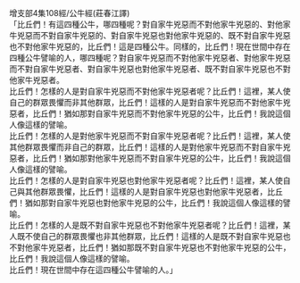 增支部4集108經/公牛經(莊春江譯)  
「比丘們！有這四種公牛，哪四種呢？對自家牛兇惡而不對他家牛兇惡的、對他家牛兇惡而不對自家牛兇惡的、對自家牛兇惡也對他家牛兇惡的、既不對自家牛兇惡也不對他家牛兇惡的，比丘們！這是四種公牛。同樣的，比丘們！現在世間中存在四種公牛譬喻的人，哪四種呢？對自家牛兇惡而不對他家牛兇惡者、對他家牛兇惡而不對自家牛兇惡者、對自家牛兇惡也對他家牛兇惡者、既不對自家牛兇惡也不對他家牛兇惡者。  
比丘們！怎樣的人是對自家牛兇惡而不對他家牛兇惡者呢？比丘們！這裡，某人使自己的群眾畏懼而非其他群眾，比丘們！這樣的人是對自家牛兇惡而不對他家牛兇惡者，比丘們！猶如那對自家牛兇惡而不對他家牛兇惡的公牛，比丘們！我說這個人像這樣的譬喻。  
比丘們！怎樣的人是對他家牛兇惡而不對自家牛兇惡者呢？比丘們！這裡，某人使其他群眾畏懼而非自己的群眾，比丘們！這樣的人是對他家牛兇惡而不對自家牛兇惡者，比丘們！猶如那對他家牛兇惡而不對自家牛兇惡的公牛，比丘們！我說這個人像這樣的譬喻。  
比丘們！怎樣的人是對自家牛兇惡也對他家牛兇惡者呢？比丘們！這裡，某人使自己與其他群眾畏懼，比丘們！這樣的人是對自家牛兇惡也對他家牛兇惡者，比丘們！猶如那對自家牛兇惡也對他家牛兇惡的公牛，比丘們！我說這個人像這樣的譬喻。  
比丘們！怎樣的人是既不對自家牛兇惡也不對他家牛兇惡者呢？比丘們！這裡，某人既不使自己的群眾畏懼也非其他群眾，比丘們！這樣的人是既不對自家牛兇惡也不對他家牛兇惡者，比丘們！猶如那既不對自家牛兇惡也不對他家牛兇惡的公牛，比丘們！我說這個人像這樣的譬喻。  
比丘們！現在世間中存在這四種公牛譬喻的人。」  
  
  
